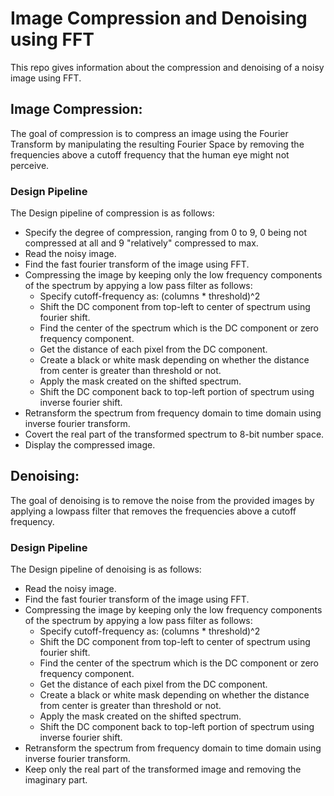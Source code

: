 # Image Compression and Denoising using FFT
This repo gives information about the compression and denoising of a noisy image using FFT. 

## Image Compression: 
The goal of compression is to compress an image using the Fourier Transform by manipulating the resulting Fourier Space by removing the frequencies above a cutoff frequency that the human eye might not perceive. 

### Design Pipeline
The Design pipeline of compression is as follows:
* Specify the degree of compression, ranging from 0 to 9, 0 being not compressed at all and 9 "relatively" compressed to max. 
* Read the noisy image.
* Find the fast fourier transform of the image using FFT. 
* Compressing the image by keeping only the low frequency components of the spectrum by appying a low pass filter as follows:
  - Specify cutoff-frequency as: (columns * threshold)^2
  - Shift the DC component from top-left to center of spectrum using fourier shift.
  - Find the center of the spectrum which is the DC component or zero frequency component.
  - Get the distance of each pixel from the DC component.
  - Create a black or white mask depending on whether the distance from center is greater than threshold or not.
  - Apply the mask created on the shifted spectrum.
  - Shift the DC component back to top-left portion of spectrum using inverse fourier shift.
* Retransform the spectrum from frequency domain to time domain using inverse fourier transform.
* Covert the real part of the transformed spectrum to 8-bit number space.
* Display the compressed image.

## Denoising: 
The goal of denoising is to remove the noise from the provided images by applying a lowpass filter that removes the frequencies above a cutoff frequency. 

### Design Pipeline
The Design pipeline of denoising is as follows:
* Read the noisy image.
* Find the fast fourier transform of the image using FFT. 
* Compressing the image by keeping only the low frequency components of the spectrum by appying a low pass filter as follows:
  - Specify cutoff-frequency as: (columns * threshold)^2
  - Shift the DC component from top-left to center of spectrum using fourier shift.
  - Find the center of the spectrum which is the DC component or zero frequency component.
  - Get the distance of each pixel from the DC component.
  - Create a black or white mask depending on whether the distance from center is greater than threshold or not.
  - Apply the mask created on the shifted spectrum.
  - Shift the DC component back to top-left portion of spectrum using inverse fourier shift.
* Retransform the spectrum from frequency domain to time domain using inverse fourier transform.
* Keep only the real part of the transformed image and removing the imaginary part.


